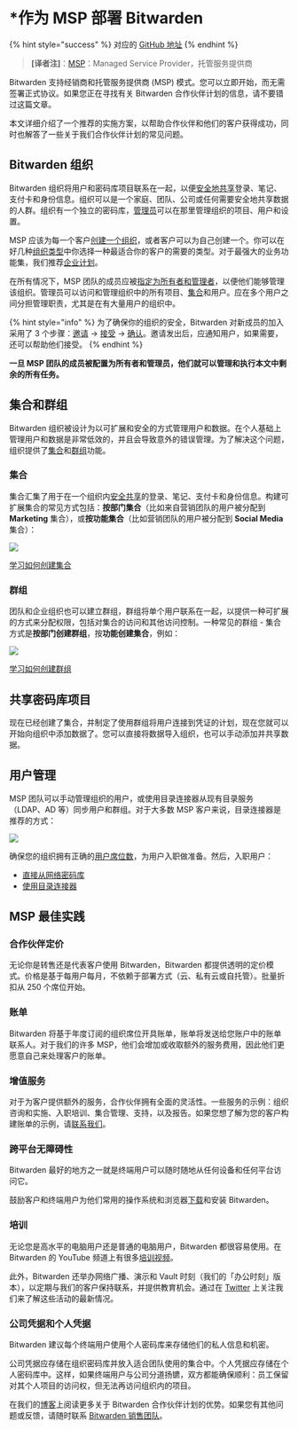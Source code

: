 # \*作为 MSP 部署 Bitwarden

{% hint style="success" %}
对应的 [GitHub 地址](https://github.com/bitwarden/help/blob/25bc445da1a9484e93ae6759ea2ef391d0c1881a/_articles/organizations/deploying-bitwarden-as-a-msp.md)
{% endhint %}

> **\[译者注]**：[MSP](https://wiki.mbalib.com/wiki/%E7%AE%A1%E7%90%86%E6%9C%8D%E5%8A%A1%E6%8F%90%E4%BE%9B%E5%95%86)：Managed Service Provider，托管服务提供商

Bitwarden 支持经销商和托管服务提供商 (MSP) 模式。您可以立即开始，而无需签署正式协议。如果您正在寻找有关 Bitwarden 合作伙伴计划的信息，请不要错过这篇文章。

本文详细介绍了一个推荐的实施方案，以帮助合作伙伴和他们的客户获得成功，同时也解答了一些关于我们合作伙伴计划的常见问题。

## Bitwarden 组织 <a href="#bitwarden-organizations" id="bitwarden-organizations"></a>

Bitwarden 组织将用户和密码库项目联系在一起，以便[安全地共享](../password-manager/vault-basics/organization-members/sharing.md)登录、笔记、支付卡和身份信息。组织可以是一个家庭、团队、公司或任何需要安全地共享数据的人群。组织有一个独立的密码库，[管理员](../admin-console/manage-members/member-roles.md)可以在那里管理组织的项目、用户和设置。

MSP 应该为每一个客户[创建一个组织](../admin-console/organizations-overview.md#create-an-organization)，或者客户可以为自己创建一个。你可以在好几种[组织类型](../admin-console/organizations-overview.md#types-of-organizations-1)中你选择一种最适合你的客户的需要的类型。对于最强大的业务功能集，我们推荐[企业计划](../plans-and-pricing/password-manager/about-bitwarden-plans.md#enterprise-organizations)。

在所有情况下，MSP 团队的成员应被[指定为所有者和管理者](../admin-console/manage-members/member-roles.md)，以便他们能够管理该组织。管理员可以访问和管理组织中的所有项目、[集合](../admin-console/manage-shared-items/collections/about-collections.md)和用户。应在多个用户之间分担管理职责，尤其是在有大量用户的组织中。

{% hint style="info" %}
为了确保你的组织的安全，Bitwarden 对新成员的加入采用了 3 个步骤：[邀请](../admin-console/manage-members/user-management.md#invite) → [接受](../admin-console/manage-members/user-management.md#accept) → [确认](../admin-console/manage-members/user-management.md#confirm)。邀请发出后，应通知用户，如果需要，还可以帮助他们接受。
{% endhint %}

**一旦 MSP 团队的成员被配置为所有者和管理员，他们就可以管理和执行本文中剩余的所有任务。**

## 集合和群组 <a href="#collections-and-groups" id="collections-and-groups"></a>

Bitwarden 组织被设计为以可扩展和安全的方式管理用户和数据。在个人基础上管理用户和数据是非常低效的，并且会导致意外的错误管理。为了解决这个问题，组织提供了[集合](../admin-console/manage-shared-items/collections/about-collections.md)和[群组](../admin-console/manage-members/groups.md)功能。

### 集合 <a href="#collections" id="collections"></a>

集合汇集了用于在一个组织内[安全共享](../password-manager/vault-basics/organization-members/sharing.md)的登录、笔记、支付卡和身份信息。构建可扩展集合的常见方式包括：**按部门集合**（比如来自营销团队的用户被分配到 **Marketing** 集合），或**按功能集合**（比如营销团队的用户被分配到 **Social Media** 集合）：

![](https://bitwarden.com/help/images/organizations/collections-graphic-1.png)

[学习如何创建集合](../admin-console/manage-shared-items/collections/about-collections.md#create-a-collection)

### 群组 <a href="#groups" id="groups"></a>

团队和企业组织也可以建立群组，群组将单个用户联系在一起，以提供一种可扩展的方式来分配权限，包括对集合的访问和其他访问控制。一种常见的群组 - 集合方式是**按部门创建群组**，按**功能创建集合**，例如：

![](https://bitwarden.com/help/images/organizations/collections-graphic-2.png)

[学习如何创建群组](../admin-console/manage-members/groups.md#create-a-group)

## 共享密码库项目 <a href="#share-vault-items" id="share-vault-items"></a>

现在已经创建了集合，并制定了使用群组将用户连接到凭证的计划，现在您就可以开始向组织中添加数据了。您可以直接将数据导入组织，也可以手动添加并共享数据。

## 用户管理 <a href="#user-management" id="user-management"></a>

MSP 团队可以手动管理组织的用户，或使用目录连接器从现有目录服务（LDAP、AD 等）同步用户和群组。对于大多数 MSP 客户来说，目录连接器是推荐的方式：

![](https://bitwarden.com/help/images/directory-connector/dc-diagram.png)

确保您的组织拥有正确的[用户席位数](../admin-console/manage-members/user-management.md#manage-user-seats)，为用户入职做准备。然后，入职用户：

* [直接从网络密码库](../admin-console/manage-members/user-management.md#onboard-users)
* [使用目录连接器](../admin-console/manage-members/directory-connector/about-directory-connector.md)

## MSP 最佳实践 <a href="#msp-best-practices" id="msp-best-practices"></a>

### 合作伙伴定价 <a href="#pricing-for-partners" id="pricing-for-partners"></a>

无论你是转售还是代表客户使用 Bitwarden，Bitwarden 都提供透明的定价模式。价格是基于每用户每月，不依赖于部署方式（云、私有云或自托管）。批量折扣从 250 个席位开始。

### 账单 <a href="#invoicing" id="invoicing"></a>

Bitwarden 将基于年度订阅的组织席位开具账单，账单将发送给您账户中的账单联系人。对于我们的许多 MSP，他们会增加或收取额外的服务费用，因此他们更愿意自己来处理客户的账单。

### 增值服务 <a href="#value-added-services" id="value-added-services"></a>

对于为客户提供额外的服务，合作伙伴拥有全面的灵活性。一些服务的示例：组织咨询和实施、入职培训、集合管理、支持，以及报告。如果您想了解为您的客户构建账单的示例，请[联系我们](https://bitwarden.com/contact/)。

### 跨平台无障碍性 <a href="#cross-platform-accessibility" id="cross-platform-accessibility"></a>

Bitwarden 最好的地方之一就是终端用户可以随时随地从任何设备和任何平台访问它。

鼓励客户和终端用户为他们常用的操作系统和浏览器[下载](https://bitwarden.com/download/)和安装 Bitwarden。

### 培训 <a href="#training" id="training"></a>

无论您是高水平的电脑用户还是普通的电脑用户，Bitwarden 都很容易使用。在 Bitwarden 的 YouTube 频道上有很多[培训视频](https://www.youtube.com/c/Bitwarden/videos)。

此外，Bitwarden 还举办网络广播、演示和 Vault 时刻（我们的「办公时刻」版本），以定期与我们的客户保持联系，并提供教育机会。通过在 [Twitter](https://twitter.com/bitwarden) 上关注我们来了解这些活动的最新情况。

### 公司凭据和个人凭据 <a href="#company-credentials-and-personal-credentials" id="company-credentials-and-personal-credentials"></a>

Bitwarden 建议每个终端用户使用个人密码库来存储他们的私人信息和机密。

公司凭据应存储在组织密码库并放入适合团队使用的集合中。个人凭据应存储在个人密码库中。这样，如果终端用户与公司分道扬镳，双方都能确保顺利：员工保留对其个人项目的访问权，但无法再访问组织内的项目。

在我们的[博客](https://bitwarden.com/blog/post/secure-password-management-for-msps/)上阅读更多关于 Bitwarden 合作伙伴计划的优势。如果您有其他问题或反馈，请随时联系 [Bitwarden 销售团队](https://bitwarden.com/contact)。
